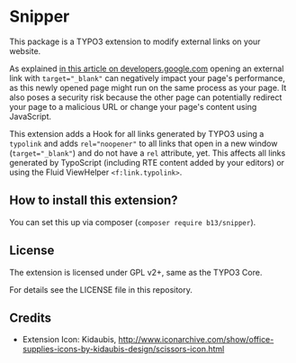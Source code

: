 # Snipper

This package is a TYPO3 extension to modify external links on your website.

As explained [in this article on developers.google.com](https://developers.google.com/web/tools/lighthouse/audits/noopener)
opening an external link with `target="_blank"` can negatively impact your page's performance, as this newly opened page 
might run on the same process as your page. It also poses a security risk because the other page can potentially redirect 
your page to a malicious URL or change your page's content using JavaScript.

This extension adds a Hook for all links generated by TYPO3 using a `typolink` and adds `rel="noopener"` to all
links that open in a new window (`target="_blank"`) and do not have a `rel` attribute, yet. This affects all links 
generated by TypoScript (including RTE content added by your editors) or using the Fluid ViewHelper `<f:link.typolink>`.

## How to install this extension?

You can set this up via composer (`composer require b13/snipper`).

## License

The extension is licensed under GPL v2+, same as the TYPO3 Core.

For details see the LICENSE file in this repository.


## Credits

* Extension Icon: Kidaubis, http://www.iconarchive.com/show/office-supplies-icons-by-kidaubis-design/scissors-icon.html